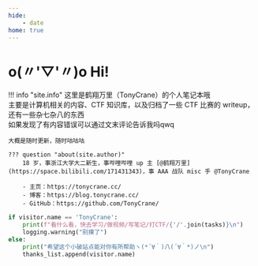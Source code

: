 ```yaml
---
hide:
    - date
home: true
---
```


# o(〃'▽'〃)o Hi!

!!! info "site.info"
    这里是鹤翔万里（TonyCrane）的个人笔记本哦  
    主要是计算机相关的内容、CTF 知识库，以及归档了一些 CTF 比赛的 writeup，还有一些杂七杂八的东西  
    如果发现了有内容错误可以通过文末评论告诉我吗qwq

    大概是随时更新，随时咕咕咕

    ??? question "about(site.author)"
        18 岁，事浙江大学大二新生，事哔哩哔哩 up 主 [@鹤翔万里](https://space.bilibili.com/171431343)，事 AAA 战队 misc 手 @TonyCrane 

        - 主页：https://tonycrane.cc/
        - 博客：https://blog.tonycrane.cc/
        - GitHub：https://github.com/TonyCrane/

```python title="script.py"
if visitor.name == 'TonyCrane':
    print(f"看什么看，快去学习/做视频/写笔记/打CTF/{'/'.join(tasks)}\n")
    logging.warning("别摸了")
else:
    print("希望这个小破站点能对你有所帮助ヽ(*´∀｀)八(´∀｀*)ノ\n")
    thanks_list.append(visitor.name)
```